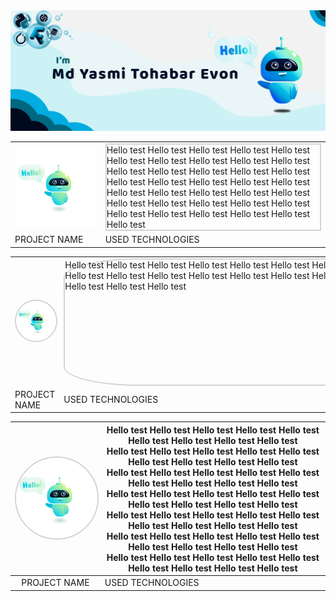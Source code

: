 <!-- MYTE GitHub Poster -->
<div class="github_poster">
    <img src="assets/github_poster.jpg" alt="">
</div>

<!-- Selected 3 Projects -->
<div>
    <table> 
        <tr>
            <td>
                <img src="assets/hello_robot.jpg" style="width: 700px;" alt="">
            </td>
            <td>
                <div style="border: 2px solid lightgray;">
                    Hello test Hello test Hello test Hello test Hello test Hello test Hello test Hello test Hello test
                    Hello test Hello test Hello test Hello test Hello test Hello test Hello test Hello test Hello test
                    Hello test Hello test Hello test Hello test Hello test Hello test Hello test Hello test Hello test
                    Hello test Hello test Hello test Hello test Hello test Hello test Hello test Hello test Hello test
                </div>
            </td>
        </tr>
        <tr>
            <td>PROJECT NAME</td>
            <td>USED TECHNOLOGIES</td>
        </tr>
    </table>
</div>

<div>
    <table>
        <tr>
            <td>
                <img src="assets/hello_robot.jpg" style="width: 500px; border-radius: 50%; border: 2px solid lightgray" alt="">
            </td>
            <td>
                <div style="width: 800px; height: 200px; border: 2px solid lightgray; border-radius: 15% 15% 15% 15%;">
                    Hello test Hello test Hello test Hello test Hello test Hello test Hello test Hello test Hello test
                    Hello test Hello test Hello test Hello test Hello test Hello test Hello test Hello test Hello test
                    Hello test Hello test Hello test Hello test Hello test Hello test Hello test Hello test Hello test
                </div>
            </td>
        </tr>
        <tr>
            <td>PROJECT NAME</td>
            <td>USED TECHNOLOGIES</td>
        </tr>
    </table>
</div>    



















<div>
    <table>
        <thead>
          <tr>
            <th style="text-align:center"><img src="assets/hello_robot.jpg" style="width: 200px; border-radius: 50%; border: 2px solid lightgray" alt=""></th>
            <th>
                Hello test Hello test Hello test Hello test Hello test Hello test Hello test Hello test Hello test      <br>
                Hello test Hello test Hello test Hello test Hello test Hello test Hello test Hello test Hello test<br>
                Hello test Hello test Hello test Hello test Hello test Hello test Hello test Hello test Hello test<br>
                Hello test Hello test Hello test Hello test Hello test Hello test Hello test Hello test Hello test<br>
                Hello test Hello test Hello test Hello test Hello test Hello test Hello test Hello test Hello test<br>
                Hello test Hello test Hello test Hello test Hello test Hello test Hello test Hello test Hello test<br>
                Hello test Hello test Hello test Hello test Hello test Hello test Hello test Hello test Hello test<br>
            </th>
          </tr>
        </thead>
        <tbody>
          <tr>
            <td style="text-align:center">PROJECT NAME</td>
            <td>USED TECHNOLOGIES</td>
          </tr>
        </tbody>
    </table>
</div>

